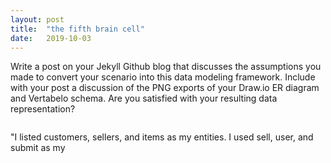 ```yaml
---
layout: post
title:  "the fifth brain cell"
date:   2019-10-03
---
```


Write a post on your Jekyll Github blog that discusses the assumptions you made to convert your scenario into this data modeling framework. Include with your post a discussion of the PNG exports of your Draw.io ER diagram and Vertabelo schema. Are you satisfied with your resulting data representation?

<div class="post">
  <img src="{{ '/assets/img/erdiagram.png' | prepend: site.baseurl }}" alt="">

  <p class="paragraph">"I listed customers, sellers, and items as my entities. I used sell, user, and submit as my </p>
